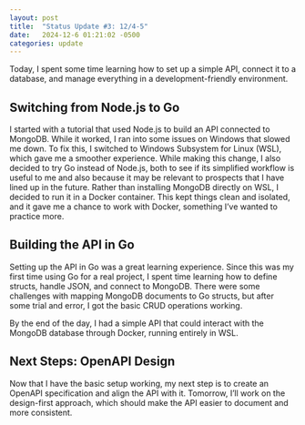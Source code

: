 ```yaml
---
layout: post
title:  "Status Update #3: 12/4-5"
date:   2024-12-6 01:21:02 -0500
categories: update
---
```


Today, I spent some time learning how to set up a simple API, connect it to a database, and manage everything in a development-friendly environment.

<h2>Switching from Node.js to Go</h2>
I started with a tutorial that used Node.js to build an API connected to MongoDB. While it worked, I ran into some issues on Windows that slowed me down. To fix this, I switched to Windows Subsystem for Linux (WSL), which gave me a smoother experience. While making this change, I also decided to try Go instead of Node.js, both to see if its simplified workflow is useful to me and also because it may be relevant to prospects that I have lined up in the future. Rather than installing MongoDB directly on WSL, I decided to run it in a Docker container. This kept things clean and isolated, and it gave me a chance to work with Docker, something I’ve wanted to practice more.

<h2>Building the API in Go</h2>
Setting up the API in Go was a great learning experience. Since this was my first time using Go for a real project, I spent time learning how to define structs, handle JSON, and connect to MongoDB. There were some challenges with mapping MongoDB documents to Go structs, but after some trial and error, I got the basic CRUD operations working.

By the end of the day, I had a simple API that could interact with the MongoDB database through Docker, running entirely in WSL.

<h2>Next Steps: OpenAPI Design</h2>
Now that I have the basic setup working, my next step is to create an OpenAPI specification and align the API with it. Tomorrow, I’ll work on the design-first approach, which should make the API easier to document and more consistent.